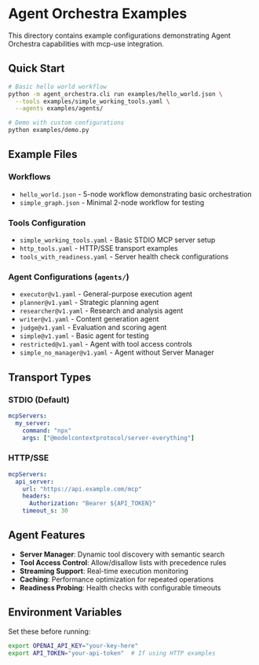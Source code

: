 # Agent Orchestra Examples

This directory contains example configurations demonstrating Agent Orchestra capabilities with mcp-use integration.

## Quick Start

```bash
# Basic hello world workflow
python -m agent_orchestra.cli run examples/hello_world.json \
  --tools examples/simple_working_tools.yaml \
  --agents examples/agents/

# Demo with custom configurations  
python examples/demo.py
```

## Example Files

### Workflows
- `hello_world.json` - 5-node workflow demonstrating basic orchestration
- `simple_graph.json` - Minimal 2-node workflow for testing

### Tools Configuration
- `simple_working_tools.yaml` - Basic STDIO MCP server setup
- `http_tools.yaml` - HTTP/SSE transport examples
- `tools_with_readiness.yaml` - Server health check configurations

### Agent Configurations (`agents/`)
- `executor@v1.yaml` - General-purpose execution agent
- `planner@v1.yaml` - Strategic planning agent  
- `researcher@v1.yaml` - Research and analysis agent
- `writer@v1.yaml` - Content generation agent
- `judge@v1.yaml` - Evaluation and scoring agent
- `simple@v1.yaml` - Basic agent for testing
- `restricted@v1.yaml` - Agent with tool access controls
- `simple_no_manager@v1.yaml` - Agent without Server Manager

## Transport Types

### STDIO (Default)
```yaml
mcpServers:
  my_server:
    command: "npx"
    args: ["@modelcontextprotocol/server-everything"]
```

### HTTP/SSE  
```yaml
mcpServers:
  api_server:
    url: "https://api.example.com/mcp"
    headers:
      Authorization: "Bearer ${API_TOKEN}"
    timeout_s: 30
```

## Agent Features

- **Server Manager**: Dynamic tool discovery with semantic search
- **Tool Access Control**: Allow/disallow lists with precedence rules
- **Streaming Support**: Real-time execution monitoring
- **Caching**: Performance optimization for repeated operations
- **Readiness Probing**: Health checks with configurable timeouts

## Environment Variables

Set these before running:
```bash
export OPENAI_API_KEY="your-key-here"
export API_TOKEN="your-api-token"  # If using HTTP examples
```